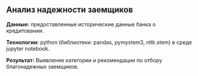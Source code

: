 ## Анализ надежности заемщиков

**Данные:** предоставленные исторические данные банка о кредитовании.

**Технологии:** python (библиотеки: pandas, pymystem3, nltk.stem) в среде jupyter notebook.

**Результат:** Выявление категории и рекомендации по отбору благонадежных заемщиков.